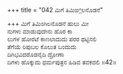 +++
title = "042 ಮಿಗೆ ತಿಮಿಙ್ಗಿಲನೊಡನೆ"

+++
ಮಿಗೆ ತಿಮಿಂಗಿಲನೊಡನೆ ಹುಲು ಮೀ  
ನುಗಳು ಮಾಡುವುದೇನು ಹೊರ ಕಾ  
ಲುಗಳ ಹೋರಟೆ ಕಾಣಲಾದುದು ಪರರ ಥಟ್ಟಿನಲಿ  
ತೆಗೆಯೆ ರಿಪುಬಲ ಕೊಲುತ ಬಂದುದು  
ದಿಗಿಭವಿದರೊಡನೈದಿ ದ್ರೋಣಾ  
ದಿಗಳು ಹೊಕ್ಕುದು ಧರ್ಮಪುತ್ರನ ಹಿಡಿವ ತವಕದಲಿ      ॥42॥